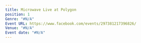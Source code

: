 ```yaml
---
title: Microwave Live at Polygon
position: 1
Genre: "#N/A"
Event URL: https://www.facebook.com/events/297381217396826/
Venue: "#N/A"
Event date: "#N/A"
---
```



